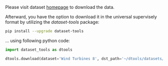 Please visit dataset [homepage](https://github.com/nvriese1/WindTurbineDetection) to download the data. 

Afterward, you have the option to download it in the universal supervisely format by utilizing the *dataset-tools* package:
``` bash
pip install --upgrade dataset-tools
```

... using following python code:
``` python
import dataset_tools as dtools

dtools.download(dataset='Wind Turbines 8', dst_path='~/dtools/datasets/Wind Turbines 8.tar')
```
